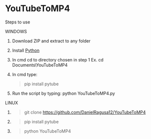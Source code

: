 # YouTubeToMP4

Steps to use

WINDOWS

1. Download ZIP and extract to any folder

2. Install [Python](https://www.python.org/downloads/)

3. In cmd cd to directory chosen in step 1   Ex. cd Documents\YouTubeToMP4

4. In cmd type:   
   >pip install pytube

5. Run the script by typing:   python YouTubeToMP4.py


LINUX

1. >git clone https://github.com/DanielRagusa12/YouTubeToMP4

2. >pip install pytube

3. >python YouTubeToMP4

